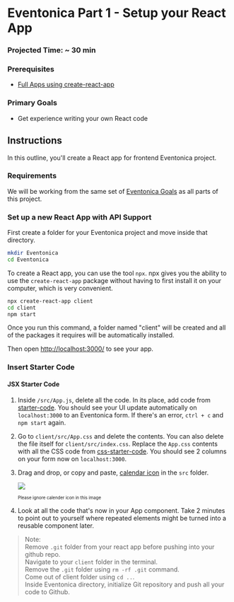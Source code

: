 # Eventonica Part 1 - Setup your React App

### Projected Time: ~ 30 min

### Prerequisites

- [Full Apps using create-react-app](https://github.com/Techtonica/curriculum/blob/f72b914117e0a6d7b98b75d2f0d59fa2e108c97c/react-js/react-part-5-full-apps.md)

### Primary Goals

- Get experience writing your own React code

## Instructions

In this outline, you'll create a React app for frontend Eventonica project.

### Requirements

We will be working from the same set of [Eventonica Goals](./README.md) as all parts of this project.

### Set up a new React App with API Support

First create a folder for your Eventonica project and move inside that directory.

```bash
mkdir Eventonica
cd Eventonica
```

To create a React app, you can use the tool `npx`. npx gives you the ability to use the `create-react-app` package without having to first install it on your computer, which is very convenient.

```bash
npx create-react-app client
cd client
npm start
```

Once you run this command, a folder named "client" will be created and all of the packages it requires will be automatically installed.

Then open [http://localhost:3000/](http://localhost:3000/) to see your app.

### Insert Starter Code

#### JSX Starter Code

1. Inside `/src/App.js`, delete all the code. In its place, add code from [starter-code](./starter-code/starter-jsx.js). You should see your UI update automatically on `localhost:3000` to an Eventonica form. If there's an error, `ctrl + c` and `npm start` again.

2. Go to `client/src/App.css` and delete the contents. You can also delete the file itself for `client/src/index.css`. Replace the `App.css` contents with all the CSS code from [css-starter-code](./starter-code/index.css). You should see 2 columns on your form now on `localhost:3000`.

3. Drag and drop, or copy and paste, [calendar icon](./images/calendar.png) in the `src` folder.

   ![](./images/eventonica-setup.png)

   <sub><sub>Please ignore calender icon in this image</sub></sub>

4. Look at all the code that's now in your App component. Take 2 minutes to point out to yourself where repeated elements might be turned into a reusable component later.

> Note:<br> Remove `.git` folder from your react app before pushing into your github repo.<br>Navigate to your `client` folder in the terminal.<br> Remove the `.git` folder using `rm -rf .git` command. <br>Come out of client folder using `cd ..`. <br>Inside Eventonica directory, initialize Git repository and push all your code to Github.

